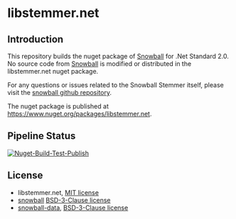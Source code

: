 # libstemmer.net

## Introduction
This repository builds the nuget package of [Snowball](https://snowballstem.org/) for .Net Standard 2.0. No source code from [Snowball](https://snowballstem.org/) is modified or distributed in the libstemmer.net nuget package.

For any questions or issues related to the Snowball Stemmer itself, please visit the [snowball github repository](https://github.com/snowballstem/snowball).

The nuget package is published at https://www.nuget.org/packages/libstemmer.net.

## Pipeline Status
[![Nuget-Build-Test-Publish](https://github.com/guoyu-wang/libstemmer.net/actions/workflows/build_and_test.yml/badge.svg)](https://github.com/guoyu-wang/libstemmer.net/actions/workflows/build_and_test.yml)

## License
- libstemmer.net, [MIT license](LICENSE)
- [snowball](https://github.com/snowballstem/snowball) [BSD-3-Clause license](https://github.com/snowballstem/snowball/blob/master/COPYING)
- [snowball-data](https://github.com/snowballstem/snowball-data), [BSD-3-Clause license](https://github.com/snowballstem/snowball-data/blob/master/COPYING)